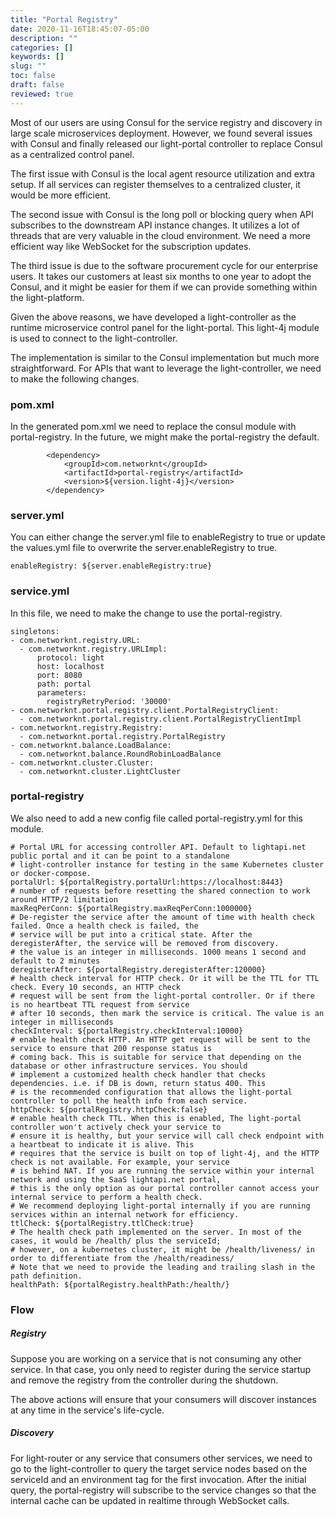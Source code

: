 ```yaml
---
title: "Portal Registry"
date: 2020-11-16T18:45:07-05:00
description: ""
categories: []
keywords: []
slug: ""
toc: false
draft: false
reviewed: true
---
```


Most of our users are using Consul for the service registry and discovery in large scale microservices deployment. However, we found several issues with Consul and finally released our light-portal controller to replace Consul as a centralized control panel.

The first issue with Consul is the local agent resource utilization and extra setup. If all services can register themselves to a centralized cluster, it would be more efficient. 

The second issue with Consul is the long poll or blocking query when API subscribes to the downstream API instance changes. It utilizes a lot of threads that are very valuable in the cloud environment. We need a more efficient way like WebSocket for the subscription updates.

The third issue is due to the software procurement cycle for our enterprise users. It takes our customers at least six months to one year to adopt the Consul, and it might be easier for them if we can provide something within the light-platform. 

Given the above reasons, we have developed a light-controller as the runtime microservice control panel for the light-portal. This light-4j module is used to connect to the light-controller. 

The implementation is similar to the Consul implementation but much more straightforward. For APIs that want to leverage the light-controller, we need to make the following changes. 


### pom.xml
In the generated pom.xml we need to replace the consul module with portal-registry. In the future, we might make the portal-registry the default. 

```
        <dependency>
            <groupId>com.networknt</groupId>
            <artifactId>portal-registry</artifactId>
            <version>${version.light-4j}</version>
        </dependency>
```

### server.yml

You can either change the server.yml file to enableRegistry to true or update the values.yml file to overwrite the server.enableRegistry to true.

```
enableRegistry: ${server.enableRegistry:true}
```

### service.yml

In this file, we need to make the change to use the portal-registry. 

```
singletons:
- com.networknt.registry.URL:
  - com.networknt.registry.URLImpl:
      protocol: light
      host: localhost
      port: 8080
      path: portal
      parameters:
        registryRetryPeriod: '30000'
- com.networknt.portal.registry.client.PortalRegistryClient:
  - com.networknt.portal.registry.client.PortalRegistryClientImpl
- com.networknt.registry.Registry:
  - com.networknt.portal.registry.PortalRegistry
- com.networknt.balance.LoadBalance:
  - com.networknt.balance.RoundRobinLoadBalance
- com.networknt.cluster.Cluster:
  - com.networknt.cluster.LightCluster

```

### portal-registry

We also need to add a new config file called portal-registry.yml for this module.

```
# Portal URL for accessing controller API. Default to lightapi.net public portal and it can be point to a standalone
# light-controller instance for testing in the same Kubernetes cluster or docker-compose.
portalUrl: ${portalRegistry.portalUrl:https://localhost:8443}
# number of requests before resetting the shared connection to work around HTTP/2 limitation
maxReqPerConn: ${portalRegistry.maxReqPerConn:1000000}
# De-register the service after the amount of time with health check failed. Once a health check is failed, the
# service will be put into a critical state. After the deregisterAfter, the service will be removed from discovery.
# the value is an integer in milliseconds. 1000 means 1 second and default to 2 minutes
deregisterAfter: ${portalRegistry.deregisterAfter:120000}
# health check interval for HTTP check. Or it will be the TTL for TTL check. Every 10 seconds, an HTTP check
# request will be sent from the light-portal controller. Or if there is no heartbeat TTL request from service
# after 10 seconds, then mark the service is critical. The value is an integer in milliseconds
checkInterval: ${portalRegistry.checkInterval:10000}
# enable health check HTTP. An HTTP get request will be sent to the service to ensure that 200 response status is
# coming back. This is suitable for service that depending on the database or other infrastructure services. You should
# implement a customized health check handler that checks dependencies. i.e. if DB is down, return status 400. This
# is the recommended configuration that allows the light-portal controller to poll the health info from each service.
httpCheck: ${portalRegistry.httpCheck:false}
# enable health check TTL. When this is enabled, The light-portal controller won't actively check your service to
# ensure it is healthy, but your service will call check endpoint with a heartbeat to indicate it is alive. This
# requires that the service is built on top of light-4j, and the HTTP check is not available. For example, your service
# is behind NAT. If you are running the service within your internal network and using the SaaS lightapi.net portal,
# this is the only option as our portal controller cannot access your internal service to perform a health check.
# We recommend deploying light-portal internally if you are running services within an internal network for efficiency.
ttlCheck: ${portalRegistry.ttlCheck:true}
# The health check path implemented on the server. In most of the cases, it would be /health/ plus the serviceId;
# however, on a kubernetes cluster, it might be /health/liveness/ in order to differentiate from the /health/readiness/
# Note that we need to provide the leading and trailing slash in the path definition.
healthPath: ${portalRegistry.healthPath:/health/}

```

### Flow

##### Registry

Suppose you are working on a service that is not consuming any other service. In that case, you only need to register during the service startup and remove the registry from the controller during the shutdown. 

The above actions will ensure that your consumers will discover instances at any time in the service's life-cycle. 

##### Discovery

For light-router or any service that consumers other services, we need to go to the light-controller to query the target service nodes based on the serviceId and an environment tag for the first invocation. After the initial query, the portal-registry will subscribe to the service changes so that the internal cache can be updated in realtime through WebSocket calls.



